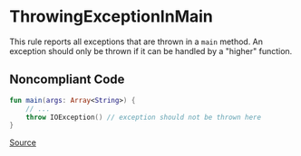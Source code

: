 # ThrowingExceptionInMain

This rule reports all exceptions that are thrown in a `main` method.
An exception should only be thrown if it can be handled by a "higher" function.

## Noncompliant Code

```kotlin
fun main(args: Array<String>) {
    // ...
    throw IOException() // exception should not be thrown here
}
```

[Source](https://detekt.github.io/detekt/exceptions.html#throwingexceptioninmain)
